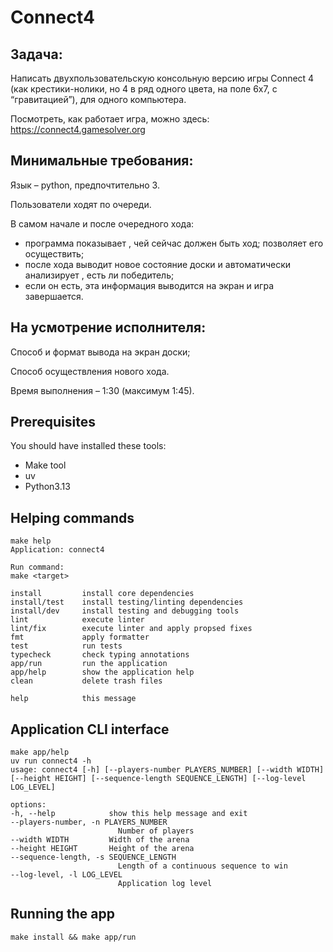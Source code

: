 # Connect4

## Задача:
Написать двухпользовательскую консольную версию игры Connect 4
(как крестики-нолики, но 4 в ряд одного цвета, на поле 6x7, с “гравитацией”), для одного
компьютера.

Посмотреть, как работает игра, можно здесь: https://connect4.gamesolver.org

## Минимальные требования:
Язык – python, предпочтительно 3.

Пользователи ходят по очереди.

В самом начале и после очередного хода:

- программа показывает , чей сейчас должен быть ход; позволяет его осуществить;
- после хода выводит новое состояние доски и автоматически анализирует , есть ли
победитель;
- если он есть, эта информация выводится на экран и игра завершается.

## На усмотрение исполнителя:
Способ и формат вывода на экран доски;

Способ осуществления нового хода.

Время выполнения – 1:30 (максимум 1:45).

## Prerequisites

You should have installed these tools:

- Make tool
- uv
- Python3.13

## Helping commands

    make help
    Application: connect4

    Run command:
    make <target>

    install         install core dependencies
    install/test    install testing/linting dependencies
    install/dev     install testing and debugging tools
    lint            execute linter
    lint/fix        execute linter and apply propsed fixes
    fmt             apply formatter
    test            run tests
    typecheck       check typing annotations
    app/run         run the application
    app/help        show the application help
    clean           delete trash files

    help            this message

## Application CLI interface

    make app/help
    uv run connect4 -h
    usage: connect4 [-h] [--players-number PLAYERS_NUMBER] [--width WIDTH] [--height HEIGHT] [--sequence-length SEQUENCE_LENGTH] [--log-level LOG_LEVEL]

    options:
    -h, --help            show this help message and exit
    --players-number, -n PLAYERS_NUMBER
                            Number of players
    --width WIDTH         Width of the arena
    --height HEIGHT       Height of the arena
    --sequence-length, -s SEQUENCE_LENGTH
                            Length of a continuous sequence to win
    --log-level, -l LOG_LEVEL
                            Application log level

## Running the app

    make install && make app/run
